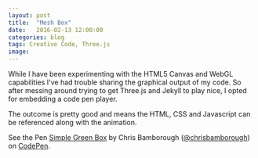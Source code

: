 ```yaml
---
layout: post
title:  "Mesh Box"
date:   2016-02-13 12:00:00
categories: blog
tags: Creative Code, Three.js
image:
---
```

While I have been experimenting with the HTML5 Canvas and WebGL capabilities I've had trouble sharing the graphical output of my code. So after messing around trying to get Three.js and Jekyll to play nice, I opted for embedding a code pen player.

The outcome is pretty good and means the HTML, CSS and Javascript can be referenced along with the animation.

<p data-height="319" data-theme-id="8227" data-slug-hash="aIbeu" data-default-tab="result" data-user="chrisbamborough" class="codepen">See the Pen <a href="http://codepen.io/chrisbamborough/pen/aIbeu/">Simple Green Box</a> by Chris Bamborough (<a href="http://codepen.io/chrisbamborough">@chrisbamborough</a>) on <a href="http://codepen.io">CodePen</a>.</p>
<script async src="//assets.codepen.io/assets/embed/ei.js"></script>
